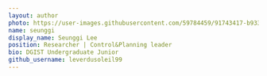 ```yaml
---
layout: author
photo: https://user-images.githubusercontent.com/59784459/91743417-b9339580-ebf2-11ea-8375-38e066be8014.jpg
name: seunggi
display_name: Seunggi Lee
position: Researcher | Control&Planning leader
bio: DGIST Undergraduate Junior
github_username: leverdusoleil99
---
```



